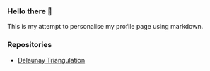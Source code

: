 ### Hello there 👋
This is my attempt to personalise my profile page using markdown.

### Repositories
- [Delaunay Triangulation](https://github.com/jimmyEllison/delaunay-triangulation)
